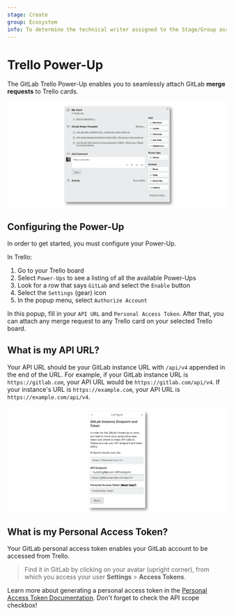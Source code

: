 ```yaml
---
stage: Create
group: Ecosystem
info: To determine the technical writer assigned to the Stage/Group associated with this page, see https://about.gitlab.com/handbook/engineering/ux/technical-writing/#assignments
---
```


# Trello Power-Up

The GitLab Trello Power-Up enables you to seamlessly attach
GitLab **merge requests** to Trello cards.

![GitLab Trello PowerUp - Trello card](img/trello_card_with_gitlab_powerup.png)

## Configuring the Power-Up

In order to get started, you must configure your Power-Up.

In Trello:

1. Go to your Trello board
1. Select `Power-Ups` to see a listing of all the available Power-Ups
1. Look for a row that says `GitLab` and select the `Enable` button
1. Select the `Settings` (gear) icon
1. In the popup menu, select `Authorize Account`

In this popup, fill in your `API URL` and `Personal Access Token`. After that, you can attach any merge request to any Trello card on your selected Trello board.

## What is my API URL?

Your API URL should be your GitLab instance URL with `/api/v4` appended in the end of the URL.
For example, if your GitLab instance URL is `https://gitlab.com`, your API URL would be `https://gitlab.com/api/v4`.
If your instance's URL is `https://example.com`, your API URL is `https://example.com/api/v4`.

![configure GitLab Trello PowerUp in Trello](img/enable_trello_powerup.png)

## What is my Personal Access Token?

Your GitLab personal access token enables your GitLab account to be accessed
from Trello.

> Find it in GitLab by clicking on your avatar (upright corner), from which you access
your user **Settings** > **Access Tokens**.

Learn more about generating a personal access token in the
[Personal Access Token Documentation](../user/profile/personal_access_tokens.md).
Don't forget to check the API scope checkbox!

